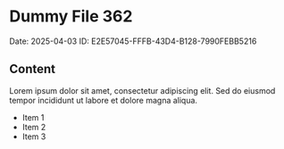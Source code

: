 # Dummy File 362

Date: 2025-04-03
ID: E2E57045-FFFB-43D4-B128-7990FEBB5216

## Content

Lorem ipsum dolor sit amet, consectetur adipiscing elit.
Sed do eiusmod tempor incididunt ut labore et dolore magna aliqua.

* Item 1
* Item 2
* Item 3

